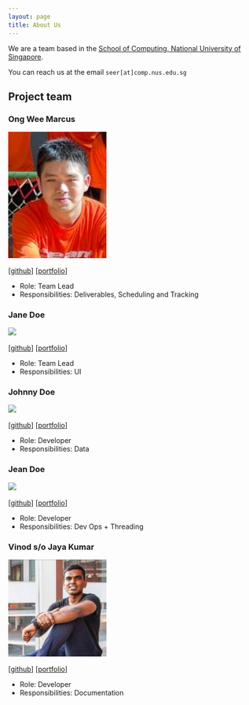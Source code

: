 ```yaml
---
layout: page
title: About Us
---
```


We are a team based in the [School of Computing, National University of Singapore](http://www.comp.nus.edu.sg).

You can reach us at the email `seer[at]comp.nus.edu.sg`

## Project team

### Ong Wee Marcus

<img src="images/lfrostbytee.png" width="200px">

[[github](https://github.com/lfrostbytee)]
[[portfolio](team/lfrostbytee.md)]

* Role: Team Lead
* Responsibilities: Deliverables, Scheduling and Tracking

### Jane Doe

<img src="images/johndoe.png" width="200px">

[[github](http://github.com/johndoe)]
[[portfolio](team/johndoe.md)]

* Role: Team Lead
* Responsibilities: UI

### Johnny Doe

<img src="images/johndoe.png" width="200px">

[[github](http://github.com/johndoe)] [[portfolio](team/johndoe.md)]

* Role: Developer
* Responsibilities: Data

### Jean Doe

<img src="images/johndoe.png" width="200px">

[[github](http://github.com/johndoe)]
[[portfolio](team/johndoe.md)]

* Role: Developer
* Responsibilities: Dev Ops + Threading

### Vinod s/o Jaya Kumar

<img src="images/vinod.png" width="200px">

[[github](http://github.com/Vinodjayakumar124)]
[[portfolio](team/Vinodjayakumar124.md)]

* Role: Developer
* Responsibilities: Documentation
